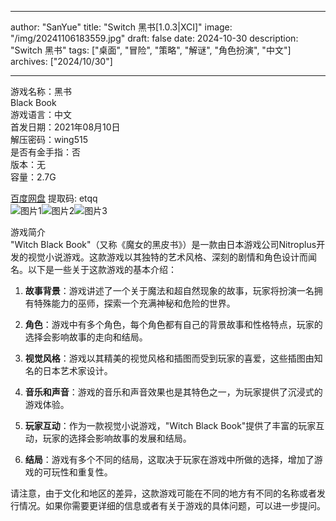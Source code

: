 
---
author: "SanYue"
title: "Switch 黑书[1.0.3|XCI]"
image: "/img/20241106183559.jpg"
draft: false
date: 2024-10-30
description: "Switch 黑书"
tags: ["桌面", "冒险", "策略", "解谜", "角色扮演", "中文"]
archives: ["2024/10/30"]

---

游戏名称：黑书   
Black Book    
游戏语言：中文  
首发日期：2021年08月10日  
解压密码：wing515  
是否有金手指：否  
版本：无   
容量：2.7G

[百度网盘](https://pan.baidu.com/s/1Yn9-AKxa9RybcGZF2WszMw) 提取码: etqq  
![图片1](/img/ccbfc5fd.jpg)![图片2](/img/3f85cf94.jpg)![图片3](/img/ba4b3a0.jpg)  

游戏简介  
"Witch Black Book"（又称《魔女的黑皮书》）是一款由日本游戏公司Nitroplus开发的视觉小说游戏。这款游戏以其独特的艺术风格、深刻的剧情和角色设计而闻名。以下是一些关于这款游戏的基本介绍：

1. **故事背景**：游戏讲述了一个关于魔法和超自然现象的故事，玩家将扮演一名拥有特殊能力的巫师，探索一个充满神秘和危险的世界。

2. **角色**：游戏中有多个角色，每个角色都有自己的背景故事和性格特点，玩家的选择会影响故事的走向和结局。

3. **视觉风格**：游戏以其精美的视觉风格和插图而受到玩家的喜爱，这些插图由知名的日本艺术家设计。

4. **音乐和声音**：游戏的音乐和声音效果也是其特色之一，为玩家提供了沉浸式的游戏体验。

5. **玩家互动**：作为一款视觉小说游戏，"Witch Black Book"提供了丰富的玩家互动，玩家的选择会影响故事的发展和结局。

6. **结局**：游戏有多个不同的结局，这取决于玩家在游戏中所做的选择，增加了游戏的可玩性和重复性。

请注意，由于文化和地区的差异，这款游戏可能在不同的地方有不同的名称或者发行情况。如果你需要更详细的信息或者有关于游戏的具体问题，可以进一步提问。
